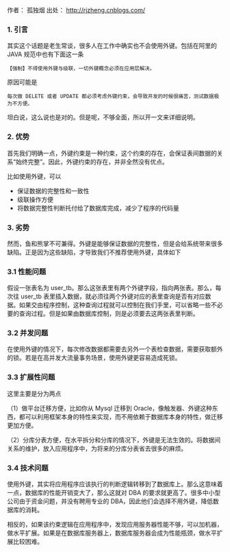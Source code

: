 作者： 孤独烟
出处： http://rjzheng.cnblogs.com/

### 1. 引言

其实这个话题是老生常谈，很多人在工作中确实也不会使用外键。包括在阿里的 JAVA 规范中也有下面这一条

```
【强制】不得使用外键与级联，一切外键概念必须在应用层解决。
```

原因可能是

```
每次做 DELETE 或者 UPDATE 都必须考虑外键约束，会导致开发的时候很痛苦，测试数据极为不方便。
```

坦白说，这么说也是对的。但是呢，不够全面，所以开一文来详细说明。

### 2. 优势

首先我们明确一点，外键约束是一种约束，这个约束的存在，会保证表间数据的关系“始终完整”。因此，外键约束的存在，并非全然没有优点。

比如使用外键，可以

- 保证数据的完整性和一致性
- 级联操作方便
- 将数据完整性判断托付给了数据库完成，减少了程序的代码量

### 3. 劣势

然而，鱼和熊掌不可兼得。外键是能够保证数据的完整性，但是会给系统带来很多缺陷。正是因为这些缺陷，才导致我们不推荐使用外键，具体如下

### 3.1 性能问题

假设一张表名为 user_tb。那么这张表里有两个外键字段，指向两张表。那么，每次往 user_tb 表里插入数据，就必须往两个外键对应的表里查询是否有对应数据。如果交由程序控制，这种查询过程就可以控制在我们手里，可以省略一些不必要的查询过程。但是如果由数据库控制，则是必须要去这两张表里判断。

### 3.2 并发问题

在使用外键的情况下，每次修改数据都需要去另外一个表检查数据，需要获取额外的锁。若是在高并发大流量事务场景，使用外键更容易造成死锁。

### 3.3 扩展性问题

这里主要是分为两点

（1）做平台迁移方便，比如你从 Mysql 迁移到 Oracle，像触发器、外键这种东西，都可以利用框架本身的特性来实现，而不用依赖于数据库本身的特性，做迁移更加方便。

（2）分库分表方便，在水平拆分和分库的情况下，外键是无法生效的。将数据间关系的维护，放入应用程序中，为将来的分库分表省去很多的麻烦。

### 3.4 技术问题

使用外键，其实将应用程序应该执行的判断逻辑转移到了数据库上。那么这意味着一点，数据库的性能开销变大了，那么这就对 DBA 的要求就更高了。很多中小型公司由于资金问题，并没有聘用专业的 DBA，因此他们会选择不用外键，降低数据库的消耗。

相反的，如果该约束逻辑在应用程序中，发现应用服务器性能不够，可以加机器，做水平扩展。如果是在数据库服务器上，数据库服务器会成为性能瓶颈，做水平扩展比较困难。
